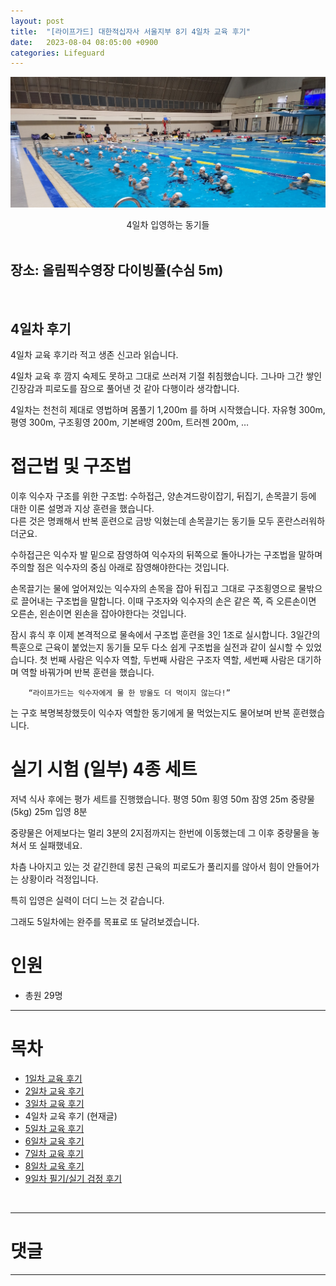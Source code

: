 ```yaml
---
layout: post
title:  "[라이프가드] 대한적십자사 서울지부 8기 4일차 교육 후기"
date:   2023-08-04 08:05:00 +0900
categories: Lifeguard
---
```


![4일차 입영하는 동기들](https://github.com/neoroman/neoroman.github.io/raw/main/_images/lifeguard/Lifeguard-day4.jpg)
<center>4일차 입영하는 동기들</center>

<BR />

## 장소: 올림픽수영장 다이빙풀(수심 5m)

<BR />

## 4일차 후기

4일차 교육 후기라 적고 생존 신고라 읽습니다. 

4일차 교육 후 깜지 숙제도 못하고 그대로 쓰러져 기절 취침했습니다. 
그나마 그간 쌓인 긴장감과 피로도를 잠으로 풀어낸 것 같아 다행이라 생각합니다. 

4일차는 천천히 제대로 영법하며 몸풀기 1,200m 를 하며 시작했습니다.  자유형 300m, 평영 300m, 구조횡영 200m, 기본배영 200m, 트러젠 200m, … 


# 접근법 및 구조법
이후 익수자 구조를 위한 구조법: 수하접근, 양손겨드랑이잡기,  뒤집기, 손목끌기 등에 대한 이론 설명과 지상 훈련을 했습니다.  
다른 것은 명쾌해서 반복 훈련으로 금방 익혔는데 손목끌기는 동기들 모두 혼란스러워하더군요. 

수하접근은 익수자 발 밑으로 잠영하여 익수자의 뒤쪽으로 돌아나가는 구조법을 말하며 주의할 점은 익수자의 중심 아래로 잠영해야한다는 것입니다. 

손목끌기는 물에 엎어져있는 익수자의 손목을 잡아 뒤집고 그대로 구조횡영으로 물밖으로 끌어내는 구조법을 말합니다. 
이때 구조자와 익수자의 손은 같은 쪽, 즉 오른손이면 오른손, 왼손이면 왼손을 잡아야한다는 것입니다. 

잠시 휴식 후 이제 본격적으로 물속에서 구조법 훈련을 3인 1조로 실시합니다. 
3일간의 특훈으로 근육이 붙었는지 동기들 모두 다소 쉽게 구조법을 실전과 같이 실시할 수 있었습니다. 
첫 번째 사람은 익수자 역할, 두번째 사람은 구조자 역할, 세번째 사람은 대기하며 역할 바꿔가며 반복 훈련을 했습니다. 

        “라이프가드는 익수자에게 물 한 방울도 더 먹이지 않는다!” 

는 구호 복명복창했듯이 익수자 역할한 동기에게 물 먹었는지도 물어보며 반복 훈련했습니다. 


# 실기 시험 (일부) 4종 세트
저녁 식사 후에는 평가 세트를 진행했습니다. 
평영 50m
횡영 50m
잠영 25m
중량물(5kg) 25m
입영 8분

중량물은 어제보다는 멀리 3분의 2지점까지는 한번에 이동했는데 그 이후 중량물을 놓쳐서 또 실패했네요. 

차츰 나아지고 있는 것 같긴한데 뭉친 근육의 피로도가 풀리지를 않아서 힘이 안들어가는 상황이라 걱정입니다. 

특히 입영은 실력이 더디 느는 것 같습니다. 

그래도 5일차에는 완주를 목표로 또 달려보겠습니다. 


# 인원
 - 총원 29명


---
# 목차
- [1일차 교육 후기][day-1]
- [2일차 교육 후기][day-2]
- [3일차 교육 후기][day-3]
- 4일차 교육 후기 (현재글)
- [5일차 교육 후기][day-5]
- [6일차 교육 후기][day-6]
- [7일차 교육 후기][day-7]
- [8일차 교육 후기][day-8]
- [9일차 필기/실기 검정 후기][day-9]

<BR />

---

# 댓글
<script src="https://utteranc.es/client.js"
        repo="neoroman/neoroman.github.io"
        issue-term="pathname"
        label="utterances"
        theme="github-light"
        crossorigin="anonymous"
        async>
</script>

---

[day-1]: /RedCross-Lifeguard-day1
[day-2]: /RedCross-Lifeguard-day2
[day-3]: /RedCross-Lifeguard-day3
[day-4]: /RedCross-Lifeguard-day4
[day-5]: /RedCross-Lifeguard-day5
[day-6]: /RedCross-Lifeguard-day6
[day-7]: /RedCross-Lifeguard-day7
[day-8]: /RedCross-Lifeguard-day8
[day-9]: /RedCross-Lifeguard-day9
